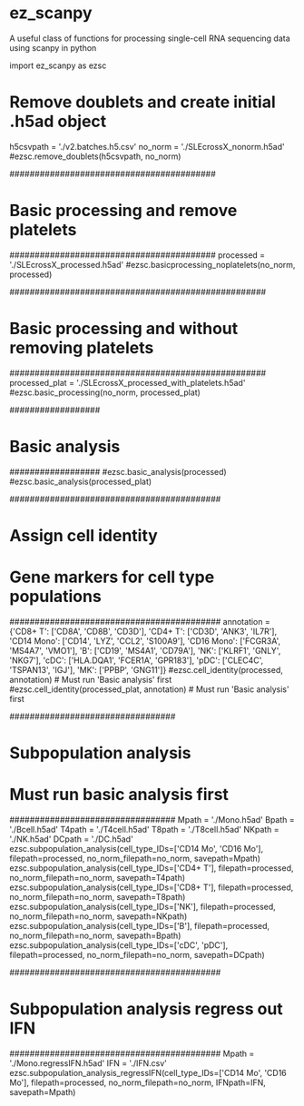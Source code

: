 # ez_scanpy
A useful class of functions for processing single-cell RNA sequencing data using scanpy in python

import ez_scanpy as ezsc


# Remove doublets and create initial .h5ad object
h5csvpath = './v2.batches.h5.csv'
no_norm = './SLEcrossX_nonorm.h5ad'
#ezsc.remove_doublets(h5csvpath, no_norm)


#########################################
# Basic processing and remove platelets #
#########################################
processed = './SLEcrossX_processed.h5ad'
#ezsc.basicprocessing_noplatelets(no_norm, processed)


###################################################
# Basic processing and without removing platelets #
###################################################
processed_plat = './SLEcrossX_processed_with_platelets.h5ad'
#ezsc.basic_processing(no_norm, processed_plat)


##################
# Basic analysis #
##################
#ezsc.basic_analysis(processed)
#ezsc.basic_analysis(processed_plat)


##########################################
# Assign cell identity                   #
# Gene markers for cell type populations #
##########################################
annotation = {'CD8+ T': ['CD8A', 'CD8B', 'CD3D'], 'CD4+ T': ['CD3D', 'ANK3', 'IL7R'],
              'CD14 Mono': ['CD14', 'LYZ', 'CCL2', 'S100A9'], 'CD16 Mono': ['FCGR3A', 'MS4A7', 'VMO1'],
              'B': ['CD19', 'MS4A1', 'CD79A'], 'NK': ['KLRF1', 'GNLY', 'NKG7'],
              'cDC': ['HLA.DQA1', 'FCER1A', 'GPR183'], 'pDC': ['CLEC4C', 'TSPAN13', 'IGJ'],
              'MK': ['PPBP', 'GNG11']}
#ezsc.cell_identity(processed, annotation)  # Must run 'Basic analysis' first
#ezsc.cell_identity(processed_plat, annotation)  # Must run 'Basic analysis' first


#################################
#     Subpopulation analysis    #
# Must run basic analysis first #
#################################
Mpath = './Mono.h5ad'
Bpath = './Bcell.h5ad'
T4path = './T4cell.h5ad'
T8path = './T8cell.h5ad'
NKpath = './NK.h5ad'
DCpath = './DC.h5ad'
ezsc.subpopulation_analysis(cell_type_IDs=['CD14 Mo', 'CD16 Mo'], filepath=processed, no_norm_filepath=no_norm, savepath=Mpath)
ezsc.subpopulation_analysis(cell_type_IDs=['CD4+ T'], filepath=processed, no_norm_filepath=no_norm, savepath=T4path)
ezsc.subpopulation_analysis(cell_type_IDs=['CD8+ T'], filepath=processed, no_norm_filepath=no_norm, savepath=T8path)
ezsc.subpopulation_analysis(cell_type_IDs=['NK'], filepath=processed, no_norm_filepath=no_norm, savepath=NKpath)
ezsc.subpopulation_analysis(cell_type_IDs=['B'], filepath=processed, no_norm_filepath=no_norm, savepath=Bpath)
ezsc.subpopulation_analysis(cell_type_IDs=['cDC', 'pDC'], filepath=processed, no_norm_filepath=no_norm, savepath=DCpath)


##########################################
# Subpopulation analysis regress out IFN #
##########################################
Mpath = './Mono.regressIFN.h5ad'
IFN = './IFN.csv'
ezsc.subpopulation_analysis_regressIFN(cell_type_IDs=['CD14 Mo', 'CD16 Mo'], filepath=processed, no_norm_filepath=no_norm, IFNpath=IFN, savepath=Mpath)
